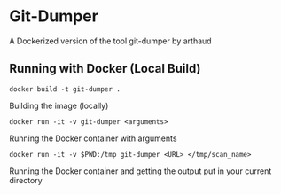 # Git-Dumper

A Dockerized version of the tool git-dumper by arthaud

## Running with Docker (Local Build)

```
docker build -t git-dumper .
```

Building the image (locally)

```
docker run -it -v git-dumper <arguments>
```

Running the Docker container with arguments

```
docker run -it -v $PWD:/tmp git-dumper <URL> </tmp/scan_name>
```
Running the Docker container and getting the output put in your current directory
